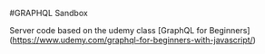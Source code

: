 #GRAPHQL Sandbox


Server code based on the udemy class [GraphQL for Beginners] 
(https://www.udemy.com/graphql-for-beginners-with-javascript/)






